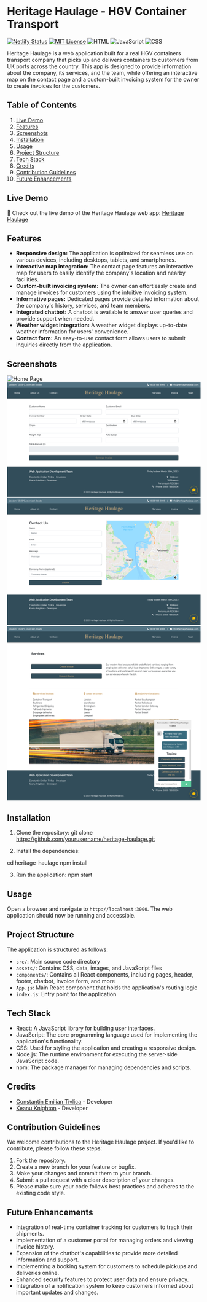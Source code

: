 # Heritage Haulage - HGV Container Transport

[![Netlify Status](https://api.netlify.com/api/v1/badges/0d1aff31-42ec-4705-9e3e-e0df8d5842d4/deploy-status)](https://app.netlify.com/sites/heritage-haulage/deploys)
[![MIT License](https://img.shields.io/badge/License-MIT-green.svg)](https://choosealicense.com/licenses/mit/)
![HTML](https://img.shields.io/badge/HTML-7.4%25-blue)
![JavaScript](https://img.shields.io/badge/JavaScript-81.7%25-yellow)
![CSS](https://img.shields.io/badge/CSS-10.9%25-purple)

Heritage Haulage is a web application built for a real HGV containers transport company that picks up and delivers containers to customers from UK ports across the country. This app is designed to provide information about the company, its services, and the team, while offering an interactive map on the contact page and a custom-built invoicing system for the owner to create invoices for the customers.

## Table of Contents

1. [Live Demo](#live-demo)
2. [Features](#features)
3. [Screenshots](#screenshots)
4. [Installation](#installation)
5. [Usage](#usage)
6. [Project Structure](#project-structure)
7. [Tech Stack](#tech-stack)
8. [Credits](#credits)
9. [Contribution Guidelines](#contribution-guidelines)
10. [Future Enhancements](#future-enhancements)

## Live Demo

🚀 Check out the live demo of the Heritage Haulage web app: [Heritage Haulage](https://heritage-haulage.netlify.app)

## Features

- **Responsive design:** The application is optimized for seamless use on various devices, including desktops, tablets, and smartphones.
- **Interactive map integration:** The contact page features an interactive map for users to easily identify the company's location and nearby facilities.
- **Custom-built invoicing system:** The owner can effortlessly create and manage invoices for customers using the intuitive invoicing system.
- **Informative pages:** Dedicated pages provide detailed information about the company's history, services, and team members.
- **Integrated chatbot:** A chatbot is available to answer user queries and provide support when needed.
- **Weather widget integration:** A weather widget displays up-to-date weather information for users' convenience.
- **Contact form:** An easy-to-use contact form allows users to submit inquiries directly from the application.

## Screenshots

![Home Page](./public/images/home__page.png)
![Invoice Page](./public/images/invoice__page.png)
![Contact Page](./public/images/contact__page.png)
![ChatBot Page](./public/images/chatbot__page.png)

## Installation

1. Clone the repository:
git clone <https://github.com/yourusername/heritage-haulage.git>

2. Install the dependencies:

cd heritage-haulage
npm install

3. Run the application:
npm start

## Usage

Open a browser and navigate to `http://localhost:3000`. The web application should now be running and accessible.

## Project Structure

The application is structured as follows:

- `src/`: Main source code directory
- `assets/`: Contains CSS, data, images, and JavaScript files
- `components/`: Contains all React components, including pages, header, footer, chatbot, invoice form, and more
- `App.js`: Main React component that holds the application's routing logic
- `index.js`: Entry point for the application

## Tech Stack

- React: A JavaScript library for building user interfaces.
- JavaScript: The core programming language used for implementing the application's functionality.
- CSS: Used for styling the application and creating a responsive design.
- Node.js: The runtime environment for executing the server-side JavaScript code.
- npm: The package manager for managing dependencies and scripts.

## Credits

- [Constantin Emilian Tivlica](https://github.com/Constantin-E-T) - Developer
- [Keanu Knighton](https://github.com/MoxyK) - Developer

## Contribution Guidelines

We welcome contributions to the Heritage Haulage project. If you'd like to contribute, please follow these steps:

1. Fork the repository.
2. Create a new branch for your feature or bugfix.
3. Make your changes and commit them to your branch.
4. Submit a pull request with a clear description of your changes.
5. Please make sure your code follows best practices and adheres to the existing code style.

## Future Enhancements

- Integration of real-time container tracking for customers to track their shipments.
- Implementation of a customer portal for managing orders and viewing invoice history.
- Expansion of the chatbot's capabilities to provide more detailed information and support.
- Implementing a booking system for customers to schedule pickups and deliveries online.
- Enhanced security features to protect user data and ensure privacy.
- Integration of a notification system to keep customers informed about important updates and changes.
